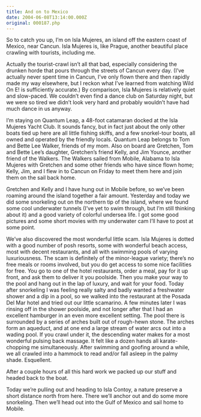 ```yaml
---
title: And on to Mexico
date: 2004-06-08T13:14:00.000Z
original: 000187.php
---
```


So to catch you up, I’m on Isla Mujeres, an island off the eastern coast of Mexico, near Cancun. Isla Mujeres is, like Prague, another beautiful place crawling with tourists, including me.

Actually the tourist-crawl isn’t all that bad, especially considering the drunken horde that pours through the streets of Cancun every day. (I’ve actually never spent time in Cancun, I’ve only flown there and then rapidly made my way elsewhere, but I reckon what I’ve learned from watching Wild On E! is sufficiently accurate.) By comparison, Isla Mujeres is relatively quiet and slow-paced. We couldn’t even find a dance club on Saturday night, but we were so tired we didn’t look very hard and probably wouldn’t have had much dance in us anyway.

I’m staying on Quantum Leap, a 48-foot catamaran docked at the Isla Mujeres Yacht Club. It sounds fancy, but in fact just about the only other boats tied up here are all little fishing skiffs, and a few snorkel-tour boats, all owned and operated by the friendly locals. Quantum Leap belongs to Tom and Bette Lee Walker, friends of my mom. Also on board are Gretchen, Tom and Bette Lee’s daughter, Gretchen’s friend Kelly, and Jim Younce, another friend of the Walkers. The Walkers sailed from Mobile, Alabama to Isla Mujeres with Gretchen and some other friends who have since flown home; Kelly, Jim, and I flew in to Cancun on Friday to meet them here and join them on the sail back home.

Gretchen and Kelly and I have hung out in Mobile before, so we’ve been roaming around the island together a fair amount. Yesterday and today we did some snorkeling out on the northern tip of the island, where we found some cool underwater tunnels (I’ve yet to swim through, but I’m still thinking about it) and a good variety of colorful undersea life. I got some good pictures and some short movies with my underwater cam I’ll have to post at some point.

We’ve also discovered the most wonderful little scam. Isla Mujeres is dotted with a good number of posh resorts, some with wonderful beach access, most with decent restaurants, and all with swimming pools of varying luxuriousness. The scam is definitely of the minor-league variety; there’s no free meals or rooms involved, but you do get access to some nice facilities for free. You go to one of the hotel restaurants, order a meal, pay for it up front, and ask them to deliver it you poolside. Then you make your way to the pool and hang out in the lap of luxury, and wait for your food. Today after snorkeling I was feeling really salty and badly wanted a freshwater shower and a dip in a pool, so we walked into the restaurant at the Posada Del Mar hotel and tried out our little scamarino. A few minutes later I was rinsing off in the shower poolside, and not longer after that I had an excellent hamburger in an even more excellent setting. The pool there is surrounded by a series of arches built out of rough-hewn stone. The arches form an aqueduct, and at one end a large stream of water arcs out into a wading pool. If you crawl under it, the descending water makes for a most wonderful pulsing back massage. It felt like a dozen hands all karate-chopping me simultaneously. After swimming and goofing around a while, we all crawled into a hammock to read and/or fall asleep in the palmy shade. Esquellent.

After a couple hours of all this hard work we packed up our stuff and headed back to the boat.

Today we’re pulling out and heading to Isla Contoy, a nature preserve a short distance north from here. There we’ll anchor out and do some more snorkeling. Then we’ll head out into the Gulf of Mexico and sail home to Mobile.
